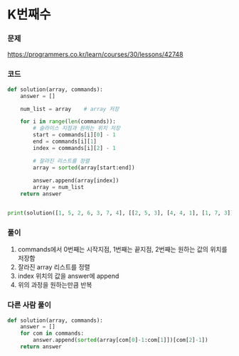 K번째수
=================================================================

### 문제
https://programmers.co.kr/learn/courses/30/lessons/42748

### 코드

``` python
def solution(array, commands):
    answer = []

    num_list = array    # array 저장

    for i in range(len(commands)):
        # 슬라이스 지점과 원하는 위치 저장
        start = commands[i][0] - 1
        end = commands[i][1]
        index = commands[i][2] - 1

        # 잘라진 리스트를 정렬
        array = sorted(array[start:end])
        
        answer.append(array[index])
        array = num_list
    return answer


print(solution([1, 5, 2, 6, 3, 7, 4], [[2, 5, 3], [4, 4, 1], [1, 7, 3]]))
```

### 풀이

1. commands에서 0번째는 시작지점, 1번째는 끝지점, 2번째는 원하는 값의 위치를 저장함
2. 잘라진 array 리스트를 정렬
3. index 위치의 값을 answer에 append
4. 위의 과정을 원하는만큼 반복

### 다른 사람 풀이

```python
def solution(array, commands):
    answer = []
    for com in commands:
        answer.append(sorted(array[com[0]-1:com[1]])[com[2]-1])
    return answer
```
